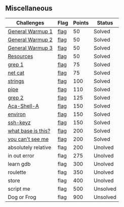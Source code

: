 ## Miscellaneous
|Challenges|Flag|Points|Status|
|-|-|-|-|
|[General Warmup 1](General%20Warmup%201/general-warmup-1.md)|[flag](General%20Warmup%201/flag.md)|50|Solved|
|[General Warmup 2](General%20Warmup%202/general-warmup-2.md)|[flag](General%20Warmup%202/flag.md)|50|Solved|
|[General Warmup 3](General%20Warmup%203/general-warmup-3.md)|[flag](General%20Warmup%203/flag.md)|50|Solved|
|[Resources](Resources/resources.md)|[flag](Resources/flag.md)|50|Solved|
|[grep 1](grep%201/grep-1.md)|[flag](grep%201/flag.md)|75|Solved|
|[net cat](net%20cat/net-cat.md)|[flag](net%20cat/flag.md)|75|Solved|
|[strings](strings/strings.md)|[flag](strings/flag.md)|100|Solved|
|[pipe](pipe/pipe.md)|[flag](pipe/flag.md)|110|Solved|
|[grep 2](grep%202/grep-2.md)|[flag](grep%202/flag.md)|125|Solved|
|[Aca-Shell-A](Aca-Shell-A/aca-shell-a.md)|[flag](Aca-Shell-A/flag.md)|150|Solved|
|[environ](environ/environ.md)|[flag](environ/flag.md)|150|Solved|
|[ssh-keyz](ssh-keyz/ssh-keyz.md)|[flag](ssh-keyz/flag.md)|150|Solved|
|[what base is this?](what%20base%20is%20this/what-base-is-this.md)|[flag](what%20base%20is%20this/flag.md)|200|Solved|
|[you can't see me](you%20can't%20see%20me/you-can't-see-me.md)|[flag](you%20can't%20see%20me/flag.md)|200|Solved|
|absolutely relative|flag|200|Unolved|
|in out error|flag|275|Unolved|
|learn gdb|flag|300|Unolved|
|roulette|flag|350|Unolved|
|store|flag|400|Unolved|
|script me|flag|500|Unsolved|
|Dog or Frog|flag|900|Unsolved|
